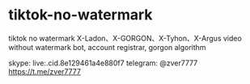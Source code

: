 # tiktok-no-watermark
tiktok no watermark X-Ladon、X-GORGON、X-Tyhon、X-Argus
video without watermark bot, account registrar, gorgon algorithm

skype: live:.cid.8e129461a4e880f7
telegram: @zver7777
https://t.me/zver7777
